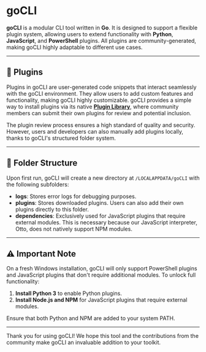 # goCLI

**goCLI** is a modular CLI tool written in **Go**. It is designed to support a flexible plugin system, allowing users to extend functionality with **Python**, **JavaScript**, and **PowerShell** plugins. All plugins are community-generated, making goCLI highly adaptable to different use cases.

---

## 🔌 Plugins

Plugins in goCLI are user-generated code snippets that interact seamlessly with the goCLI environment. They allow users to add custom features and functionality, making goCLI highly customizable. goCLI provides a simple way to install plugins via its native **[Plugin Library](https://github.com/YOUR_PLUGIN_LIB_REPO_LINK)**, where community members can submit their own plugins for review and potential inclusion.

The plugin review process ensures a high standard of quality and security. However, users and developers can also manually add plugins locally, thanks to goCLI's structured folder system.

---

## 📂 Folder Structure

Upon first run, goCLI will create a new directory at `/LOCALAPPDATA/goCLI` with the following subfolders:

- **logs**: Stores error logs for debugging purposes.
- **plugins**: Stores downloaded plugins. Users can also add their own plugins directly to this folder.
- **dependencies**: Exclusively used for JavaScript plugins that require external modules. This is necessary because our JavaScript interpreter, Otto, does not natively support NPM modules.

---

## ⚠️ Important Note

On a fresh Windows installation, goCLI will only support PowerShell plugins and JavaScript plugins that don't require additional modules. To unlock full functionality:

1. **Install Python 3** to enable Python plugins.
2. **Install Node.js and NPM** for JavaScript plugins that require external modules.

Ensure that both Python and NPM are added to your system PATH.

---

Thank you for using goCLI! We hope this tool and the contributions from the community make goCLI an invaluable addition to your toolkit.
